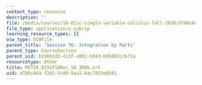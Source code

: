 ```yaml
---
content_type: resource
description: ''
file: /media/courses/18-01sc-single-variable-calculus-fall-2010/d786c84af2d35c889aa16ac7833ed5d1_MIT18_01SCF10Rec_56_300k.vtt
file_type: application/x-subrip
learning_resource_types: []
ocw_type: OCWFile
parent_title: 'Session 76: Integration by Parts'
parent_type: CourseSection
parent_uid: b196b3d2-413f-a801-5d43-695883cc671a
resourcetype: Other
title: MIT18_01SCF10Rec_56_300k.srt
uid: d786c84a-f2d3-5c88-9aa1-6ac7833ed5d1
---
```

